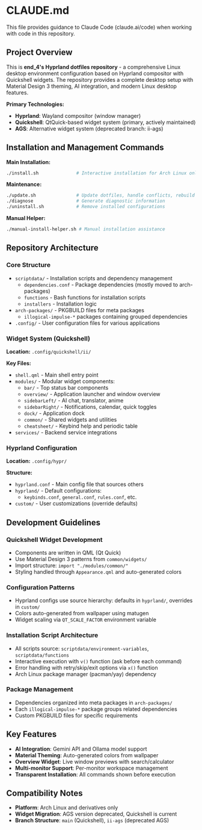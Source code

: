 # CLAUDE.md

This file provides guidance to Claude Code (claude.ai/code) when working with code in this repository.

## Project Overview

This is **end_4's Hyprland dotfiles repository** - a comprehensive Linux desktop environment configuration based on Hyprland compositor with Quickshell widgets. The repository provides a complete desktop setup with Material Design 3 theming, AI integration, and modern Linux desktop features.

**Primary Technologies:**
- **Hyprland**: Wayland compositor (window manager)
- **Quickshell**: QtQuick-based widget system (primary, actively maintained)
- **AGS**: Alternative widget system (deprecated branch: ii-ags)

## Installation and Management Commands

**Main Installation:**
```bash
./install.sh              # Interactive installation for Arch Linux only
```

**Maintenance:**
```bash
./update.sh               # Update dotfiles, handle conflicts, rebuild packages
./diagnose                # Generate diagnostic information
./uninstall.sh            # Remove installed configurations
```

**Manual Helper:**
```bash
./manual-install-helper.sh # Manual installation assistance
```

## Repository Architecture

### Core Structure
- `scriptdata/` - Installation scripts and dependency management
  - `dependencies.conf` - Package dependencies (mostly moved to arch-packages)
  - `functions` - Bash functions for installation scripts
  - `installers` - Installation logic
- `arch-packages/` - PKGBUILD files for meta packages
  - `illogical-impulse-*` packages containing grouped dependencies
- `.config/` - User configuration files for various applications

### Widget System (Quickshell)
**Location:** `.config/quickshell/ii/`

**Key Files:**
- `shell.qml` - Main shell entry point
- `modules/` - Modular widget components:
  - `bar/` - Top status bar components
  - `overview/` - Application launcher and window overview
  - `sidebarLeft/` - AI chat, translator, anime
  - `sidebarRight/` - Notifications, calendar, quick toggles
  - `dock/` - Application dock
  - `common/` - Shared widgets and utilities
  - `cheatsheet/` - Keybind help and periodic table
- `services/` - Backend service integrations

### Hyprland Configuration
**Location:** `.config/hypr/`

**Structure:**
- `hyprland.conf` - Main config file that sources others
- `hyprland/` - Default configurations:
  - `keybinds.conf`, `general.conf`, `rules.conf`, etc.
- `custom/` - User customizations (override defaults)

## Development Guidelines

### Quickshell Widget Development
- Components are written in QML (Qt Quick)
- Use Material Design 3 patterns from `common/widgets/`
- Import structure: `import "./modules/common/"`
- Styling handled through `Appearance.qml` and auto-generated colors

### Configuration Patterns
- Hyprland configs use source hierarchy: defaults in `hyprland/`, overrides in `custom/`
- Colors auto-generated from wallpaper using matugen
- Widget scaling via `QT_SCALE_FACTOR` environment variable

### Installation Script Architecture
- All scripts source: `scriptdata/environment-variables`, `scriptdata/functions`
- Interactive execution with `v()` function (ask before each command)
- Error handling with retry/skip/exit options via `x()` function
- Arch Linux package manager (pacman/yay) dependency

### Package Management
- Dependencies organized into meta packages in `arch-packages/`
- Each `illogical-impulse-*` package groups related dependencies
- Custom PKGBUILD files for specific requirements

## Key Features
- **AI Integration**: Gemini API and Ollama model support
- **Material Theming**: Auto-generated colors from wallpaper
- **Overview Widget**: Live window previews with search/calculator
- **Multi-monitor Support**: Per-monitor workspace management
- **Transparent Installation**: All commands shown before execution

## Compatibility Notes
- **Platform**: Arch Linux and derivatives only
- **Widget Migration**: AGS version deprecated, Quickshell is current
- **Branch Structure**: `main` (Quickshell), `ii-ags` (deprecated AGS)